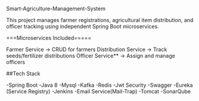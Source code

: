 Smart-Agriculture-Management-System

This project manages farmer registrations, agricultural item distribution, and officer tracking using independent Spring Boot microservices.

===Microservices Included=====

Farmer Service → CRUD for farmers
Distribution Service → Track seeds/fertilizer distributions
Officer Service** → Assign and manage officers


##Tech Stack

-Spring Boot
-Java 8
-Mysql
-Kafka
-Redis
-Jwt Security
-Swagger
-Eureka (Service Registry)
-Jenkins
-Email Service(Mail-Trap)
-Tomcat
-SonarQube
